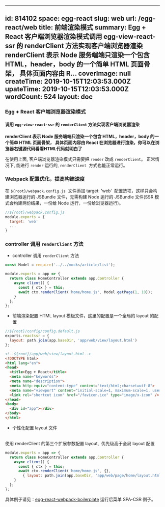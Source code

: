 
---
id: 814102
space: egg-react
slug: web
url: /egg-react/web
title: 前端渲染模式
summary: Egg + React 客户端浏览器渲染模式调用 egg-view-react-ssr 的 renderClient 方法实现客户端浏览器渲染renderClient 表示 Node 服务端端只渲染一个包含 HTML，header，body 的一个简单 HTML 页面骨架， 具体页面内容由 R...
coverImage: null
createTime: 2019-10-15T12:03:53.000Z 
upateTime: 2019-10-15T12:03:53.000Z
wordCount: 524
layout: doc
---

### Egg + React 客户端浏览器渲染模式


#### 调用 `egg-view-react-ssr` 的 `renderClient` 方法实现客户端浏览器渲染

**renderClient 表示 Node 服务端端只渲染一个包含 HTML，header，body 的一个简单 HTML 页面骨架， 具体页面内容由 React 在浏览器进行渲染，你可以在浏览器右键源代码看看HTML代码就明白了**

在使用上面, 客户端浏览器渲染模式只需要把 `render` 改成 `renderClient`。 正常情况下, 能进行 `render` 运行的, `renderClient`  方式也能正常运行。


### Webpack 配置优化，提高构建速度

在 `${root}/webpack.config.js`  文件添加 target: 'web'  配置选项，这样只会构建浏览器运行的 JSBundle 文件，无需构建 Node 运行的 JSBundle 文件(SSR 模式会构建两份结果，一份给 Node 运行，一份给浏览器运行)。

```javascript
//${root}/webpack.config.js
module.exports = {
  target: 'web'
  ...
}
```


### controller 调用 `renderClient` 方法

- controller 调用 `renderClient` 方法


```javascript
const Model = require('../../mocks/article/list');

module.exports = app => {
  return class HomeController extends app.Controller {
    async client() {
      const { ctx } = this;
      await ctx.renderClient('home/home.js', Model.getPage(1, 10));
    }
  };
};
```

- 前端渲染配置 HTML layout 模板文件，这里的配置是一个全局的 layout 的配置<br />

```javascript
//${root}/config/config.default.js
exports.reactssr = {
  layout: path.join(app.baseDir, 'app/web/view/layout.html')
};
```

```html
<!--${root}/app/web/view/layout.html--> 
<!DOCTYPE html>
<html lang="en">
<head>
  <title>Egg + React</title>
  <meta name="keywords">
  <meta name="description">
  <meta http-equiv="content-type" content="text/html;charset=utf-8">
  <meta name="viewport" content="initial-scale=1, maximum-scale=1, user-scalable=no, minimal-ui">
  <link rel="shortcut icon" href="/favicon.ico" type="image/x-icon" />
</head>
<body>
  <div id="app"></div>
</body>
</html>
```


- 个性化配置 layout 文件


 <br />使用 renderClient 的第三个扩展参数配置 layout,  优先级高于全局 layout 配置

```javascript
module.exports = app => {
  return class HomeController extends app.Controller {
    async client() {
      const { ctx } = this;
      await ctx.renderClient('home/home.js', {}, 
        { layout: path.join(app.baseDir, 'app/web/page/home/layout.html')});
    }
  };
};
```


具体例子请见：[egg-react-webpack-boilerplate](https://github.com/hubcarl/egg-react-webpack-boilerplate) 运行后菜单 SPA-CSR 例子。


  